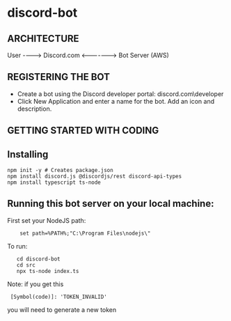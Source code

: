 # discord-bot

## ARCHITECTURE

  User ----> Discord.com <-------> Bot Server (AWS)


## REGISTERING THE BOT

- Create a bot using the Discord developer portal: discord.com\developer
- Click New Application and enter a name for the bot. Add an icon and description.


## GETTING STARTED WITH CODING

## Installing
    npm init -y # Creates package.json
    npm install discord.js @discordjs/rest discord-api-types
    npm install typescript ts-node
 
## Running this bot server on your local machine:
 First set your NodeJS path:
```
    set path=%PATH%;"C:\Program Files\nodejs\"
```

To run:
```
   cd discord-bot
   cd src
   npx ts-node index.ts
```

Note: if you get this
```
 [Symbol(code)]: 'TOKEN_INVALID'
```
you will need to generate a new token

